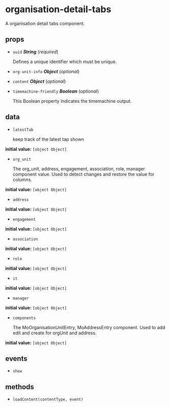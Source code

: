 # organisation-detail-tabs 

A organisation detail tabs component. 

## props 

- `uuid` ***String*** (*required*) 

  Defines a unique identifier which must be unique. 

- `org-unit-info` ***Object*** (*optional*) 

- `content` ***Object*** (*optional*) 

- `timemachine-friendly` ***Boolean*** (*optional*) 

  This Boolean property indicates the timemachine output. 

## data 

- `latestTab` 

  keep track of the latest tap shown 

**initial value:** `[object Object]` 

- `org_unit` 

  The org_unit, address, engagement, association, role, manager component value.
  Used to detect changes and restore the value for columns. 

**initial value:** `[object Object]` 

- `address` 

**initial value:** `[object Object]` 

- `engagement` 

**initial value:** `[object Object]` 

- `association` 

**initial value:** `[object Object]` 

- `role` 

**initial value:** `[object Object]` 

- `it` 

**initial value:** `[object Object]` 

- `manager` 

**initial value:** `[object Object]` 

- `components` 

  The MoOrganisationUnitEntry, MoAddressEntry component.
  Used to add edit and create for orgUnit and address. 

**initial value:** `[object Object]` 

## events 

- `show` 

## methods 

- `loadContent(contentType, event)` 

